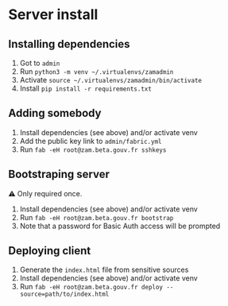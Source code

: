 # Server install

## Installing dependencies

1.  Got to `admin`
2.  Run `python3 -m venv ~/.virtualenvs/zamadmin`
3.  Activate `source ~/.virtualenvs/zamadmin/bin/activate`
4.  Install `pip install -r requirements.txt`

## Adding somebody

1.  Install dependencies (see above) and/or activate venv
2.  Add the public key link to `admin/fabric.yml`
3.  Run `fab -eH root@zam.beta.gouv.fr sshkeys`

## Bootstraping server

⚠️ Only required once.

1.  Install dependencies (see above) and/or activate venv
2.  Run `fab -eH root@zam.beta.gouv.fr bootstrap`
3.  Note that a password for Basic Auth access will be prompted

## Deploying client

1.  Generate the `index.html` file from sensitive sources
2.  Install dependencies (see above) and/or activate venv
3.  Run `fab -eH root@zam.beta.gouv.fr deploy --source=path/to/index.html`
